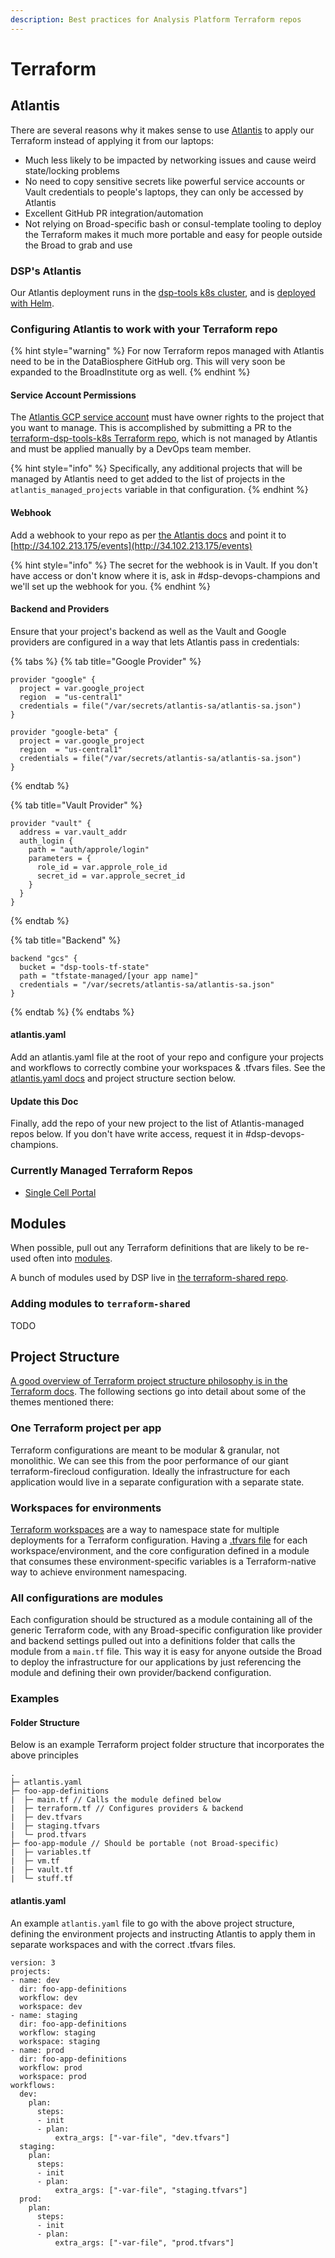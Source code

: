 ```yaml
---
description: Best practices for Analysis Platform Terraform repos
---
```


# Terraform

## Atlantis

There are several reasons why it makes sense to use [Atlantis](https://www.runatlantis.io/) to apply our Terraform instead of applying it from our laptops:

* Much less likely to be impacted by networking issues and cause weird state/locking problems
* No need to copy sensitive secrets like powerful service accounts or Vault credentials to people's laptops, they can only be accessed by Atlantis
* Excellent GitHub PR integration/automation
* Not relying on Broad-specific bash or consul-template tooling to deploy the Terraform makes it much more portable and easy for people outside the Broad to grab and use

### DSP's Atlantis

Our Atlantis deployment runs in the [dsp-tools k8s cluster](https://console.cloud.google.com/kubernetes/clusters/details/us-central1-a/dsp-tools?project=dsp-tools-k8s), and is [deployed with Helm](https://github.com/broadinstitute/terra-helm-definitions/blob/master/dsp-tools/atlantis.yaml).

### Configuring Atlantis to work with your Terraform repo

{% hint style="warning" %}
For now Terraform repos managed with Atlantis need to be in the DataBiosphere GitHub org. This will very soon be expanded to the BroadInstitute org as well.
{% endhint %}

#### Service Account Permissions

The [Atlantis GCP service account](https://console.cloud.google.com/iam-admin/serviceaccounts/details/100994711738424816034?project=dsp-tools-k8s) must have owner rights to the project that you want to manage. This is accomplished by submitting a PR to the [terraform-dsp-tools-k8s Terraform repo](https://github.com/broadinstitute/terraform-dsp-tools-k8s), which is not managed by Atlantis and must be applied manually by a DevOps team member.

{% hint style="info" %}
Specifically, any additional projects that will be managed by Atlantis need to get added to the list of projects in the `atlantis_managed_projects` variable in that configuration.
{% endhint %}

#### Webhook

Add a webhook to your repo as per [the Atlantis docs](https://www.runatlantis.io/docs/configuring-webhooks.html#github-github-enterprise) and point it to [http://34.102.213.175/events](http://34.102.213.175/events)

{% hint style="info" %}
The secret for the webhook is in Vault. If you don't have access or don't know where it is, ask in \#dsp-devops-champions and we'll set up the webhook for you.
{% endhint %}

#### Backend and Providers

Ensure that your project's backend as well as the Vault and Google providers are configured in a way that lets Atlantis pass in credentials:

{% tabs %}
{% tab title="Google Provider" %}
```
provider "google" {
  project = var.google_project
  region  = "us-central1"
  credentials = file("/var/secrets/atlantis-sa/atlantis-sa.json")
}

provider "google-beta" {
  project = var.google_project
  region  = "us-central1"
  credentials = file("/var/secrets/atlantis-sa/atlantis-sa.json")
}
```
{% endtab %}

{% tab title="Vault Provider" %}
```
provider "vault" {
  address = var.vault_addr
  auth_login {
    path = "auth/approle/login"
    parameters = {
      role_id = var.approle_role_id
      secret_id = var.approle_secret_id
    }
  }
}
```
{% endtab %}

{% tab title="Backend" %}
```text
backend "gcs" {
  bucket = "dsp-tools-tf-state"
  path = "tfstate-managed/[your app name]"
  credentials = "/var/secrets/atlantis-sa/atlantis-sa.json"
}
```
{% endtab %}
{% endtabs %}

#### atlantis.yaml

Add an atlantis.yaml file at the root of your repo and configure your projects and workflows to correctly combine your workspaces & .tfvars files. See the [atlantis.yaml docs](https://www.runatlantis.io/docs/repo-level-atlantis-yaml.html) and project structure section below.

#### Update this Doc

Finally, add the repo of your new project to the list of Atlantis-managed repos below. If you don't have write access, request it in \#dsp-devops-champions.

### Currently Managed Terraform Repos

* [Single Cell Portal](https://github.com/DataBiosphere/single_cell_portal_terraform)

## Modules

When possible, pull out any Terraform definitions that are likely to be re-used often into [modules](https://www.terraform.io/docs/modules/index.html).

A bunch of modules used by DSP live in [the terraform-shared repo](https://github.com/broadinstitute/terraform-shared/).

### Adding modules to `terraform-shared`

TODO

## Project Structure

[A good overview of Terraform project structure philosophy is in the Terraform docs](https://www.terraform.io/docs/cloud/guides/recommended-practices/part1.html). The following sections go into detail about some of the themes mentioned there:

### One Terraform project per app

Terraform configurations are meant to be modular & granular, not monolithic. We can see this from the poor performance of our giant terraform-firecloud configuration. Ideally the infrastructure for each application would live in a separate configuration with a separate state.

### Workspaces for environments

[Terraform workspaces](https://www.terraform.io/docs/state/workspaces.html) are a way to namespace state for multiple deployments for a Terraform configuration. Having a [.tfvars file](https://www.terraform.io/docs/configuration/variables.html#variable-definitions-tfvars-files) for each workspace/environment, and the core configuration defined in a module that consumes these environment-specific variables is a Terraform-native way to achieve environment namespacing.

### All configurations are modules

Each configuration should be structured as a module containing all of the generic Terraform code, with any Broad-specific configuration like provider and backend settings pulled out into a definitions folder that calls the module from a `main.tf` file. This way it is easy for anyone outside the Broad to deploy the infrastructure for our applications by just referencing the module and defining their own provider/backend configuration.

### Examples

#### Folder Structure

Below is an example Terraform project folder structure that incorporates the above principles

```text
.
├─ atlantis.yaml
├─ foo-app-definitions
|  ├─ main.tf // Calls the module defined below
|  ├─ terraform.tf // Configures providers & backend
|  ├─ dev.tfvars
|  ├─ staging.tfvars
|  └─ prod.tfvars
├─ foo-app-module // Should be portable (not Broad-specific)
|  ├─ variables.tf
|  ├─ vm.tf
|  ├─ vault.tf
|  └─ stuff.tf
```

#### atlantis.yaml

An example `atlantis.yaml` file to go with the above project structure, defining the environment projects and instructing Atlantis to apply them in separate workspaces and with the correct .tfvars files.

```text
version: 3
projects:
- name: dev
  dir: foo-app-definitions
  workflow: dev
  workspace: dev
- name: staging
  dir: foo-app-definitions
  workflow: staging
  workspace: staging
- name: prod
  dir: foo-app-definitions
  workflow: prod
  workspace: prod
workflows:
  dev:
    plan:
      steps:
      - init
      - plan:
          extra_args: ["-var-file", "dev.tfvars"]
  staging:
    plan:
      steps:
      - init
      - plan:
          extra_args: ["-var-file", "staging.tfvars"]
  prod:
    plan:
      steps:
      - init
      - plan:
          extra_args: ["-var-file", "prod.tfvars"]
```



